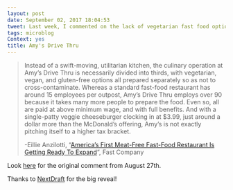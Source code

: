 ```yaml
---
layout: post
date: September 02, 2017 18:04:53
tweet: Last week, I commented on the lack of vegetarian fast food options; turns out, Amy's is building a fast food, drive-through empire.
tags: microblog
Context: yes
title: Amy's Drive Thru
---
```


>Instead of a swift-moving, utilitarian kitchen, the culinary operation at Amy’s Drive Thru is necessarily divided into thirds, with vegetarian, vegan, and gluten-free options all prepared separately so as not to cross-contaminate. Whereas a standard fast-food restaurant has around 15 employees per outpost, Amy’s Drive Thru employs over 90 because it takes many more people to prepare the food. Even so, all are paid at above minimum wage, and with full benefits. And with a single-patty veggie cheeseburger clocking in at $3.99, just around a dollar more than the McDonald’s offering, Amy’s is not exactly pitching itself to a higher tax bracket.
>
>-Eillie Anzilotti, “[America’s First Meat-Free Fast-Food Restaurant Is Getting Ready To Expand](https://www.fastcompany.com/40460920/americas-first-meat-free-fast-food-restaurant-is-getting-ready-to-expand)”, Fast Company

Look [here](https://engineeredeloquence.com/2017/08/fast-food-vegetarianism) for the original comment from August 27th.

Thanks to [NextDraft](http://nextdraft.com/archives/n20170901/bottom-of-the-news/) for the big reveal!
